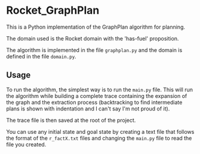 # Rocket_GraphPlan
This is a Python implementation of the GraphPlan algorithm for planning. 

The domain used is the Rocket domain with the 'has-fuel' proposition.

The algorithm is implemented in the file `graphplan.py` and the domain is defined in the file `domain.py`.

## Usage
To run the algorithm, the simplest way is to run the `main.py` file. This will run the algorithm while building a complete trace containing the expansion of the graph and the extraction process (backtracking to find intermediate plans is shown with indentation and I can't say I'm not proud of it).

The trace file is then saved at the root of the project.

You can use any initial state and goal state by creating a text file that follows the format of the `r_factX.txt` files and changing the `main.py` file to read the file you created.